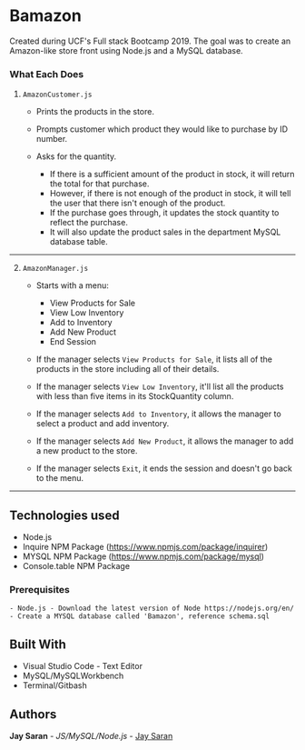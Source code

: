 # Bamazon

Created during UCF's Full stack Bootcamp 2019. The goal was to create an Amazon-like store front using Node.js and a MySQL database.

### What Each Does

1. `AmazonCustomer.js`

    * Prints the products in the store.

    * Prompts customer which product they would like to purchase by ID number.

    * Asks for the quantity.

      * If there is a sufficient amount of the product in stock, it will return the total for that purchase.
      * However, if there is not enough of the product in stock, it will tell the user that there isn't enough of the product.
      * If the purchase goes through, it updates the stock quantity to reflect the purchase.
      * It will also update the product sales in the department MySQL database table.

-----------------------

2. `AmazonManager.js`

    * Starts with a menu:
        * View Products for Sale
        * View Low Inventory
        * Add to Inventory
        * Add New Product
        * End Session

    * If the manager selects `View Products for Sale`, it lists all of the products in the store including all of their details.

    * If the manager selects `View Low Inventory`, it'll list all the products with less than five items in its StockQuantity column.

    * If the manager selects `Add to Inventory`, it allows the manager to select a product and add inventory.

    * If the manager selects `Add New Product`, it allows the manager to add a new product to the store.

    * If the manager selects `Exit`, it ends the session and doesn't go back to the menu.

-----------------------
    
## Technologies used
- Node.js
- Inquire NPM Package (https://www.npmjs.com/package/inquirer)
- MYSQL NPM Package (https://www.npmjs.com/package/mysql)
- Console.table NPM Package

### Prerequisites

```
- Node.js - Download the latest version of Node https://nodejs.org/en/
- Create a MYSQL database called 'Bamazon', reference schema.sql
```

## Built With

* Visual Studio Code - Text Editor
* MySQL/MySQLWorkbench
* Terminal/Gitbash

## Authors

**Jay Saran** - *JS/MySQL/Node.js* - [Jay Saran](https://github.com/stsend90)